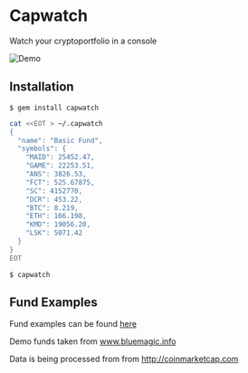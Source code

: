 # Capwatch

Watch your cryptoportfolio in a console

![Demo](http://i.imgur.com/ZkrFDtL.png)

## Installation

    $ gem install capwatch

```bash
cat <<EOT > ~/.capwatch
{
  "name": "Basic Fund",
  "symbols": {
    "MAID": 25452.47,
    "GAME": 22253.51,
    "ANS": 3826.53,
    "FCT": 525.67875,
    "SC": 4152770,
    "DCR": 453.22,
    "BTC": 8.219,
    "ETH": 166.198,
    "KMD": 19056.20,
    "LSK": 5071.42
  }
}
EOT
```

    $ capwatch

## Fund Examples

Fund examples can be found [here](funds/demo)

Demo funds taken from www.bluemagic.info

Data is being processed from from http://coinmarketcap.com
